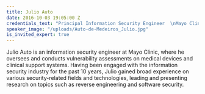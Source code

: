 ```yaml
---
title: Julio Auto
date: 2016-10-03 19:05:00 Z
credentials_text: "Principal Information Security Engineer  \nMayo Clinic"
speaker_image: "/uploads/Auto-de-Medeiros_Julio.jpg"
is_invited_expert: true
---
```


Julio Auto is an information security engineer at Mayo Clinic, where he oversees and conducts vulnerability assessments on medical devices and clinical support systems. Having been engaged with the information security industry for the past 10 years, Julio gained broad experience on various security-related fields and technologies, leading and presenting research on topics such as reverse engineering and software security.
